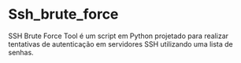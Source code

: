 # Ssh_brute_force
 SSH Brute Force Tool é um script em Python projetado para realizar tentativas de autenticação em servidores SSH utilizando uma lista de senhas. 
